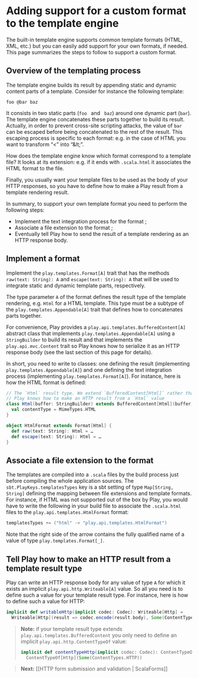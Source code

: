 <!--- Copyright (C) 2009-2013 Typesafe Inc. <http://www.typesafe.com> -->
# Adding support for a custom format to the template engine

The built-in template engine supports common template formats (HTML, XML, etc.) but you can easily add support for your own formats, if needed. This page summarizes the steps to follow to support a custom format.

## Overview of the templating process

The template engine builds its result by appending static and dynamic content parts of a template. Consider for instance the following template:

```
foo @bar baz
```

It consists in two static parts (`foo ` and ` baz`) around one dynamic part (`bar`). The template engine concatenates these parts together to build its result. Actually, in order to prevent cross-site scripting attacks, the value of `bar` can be escaped before being concatenated to the rest of the result. This escaping process is specific to each format: e.g. in the case of HTML you want to transform “<” into “&amp;lt;”.

How does the template engine know which format correspond to a template file? It looks at its extension: e.g. if it ends with `.scala.html` it associates the HTML format to the file.

Finally, you usually want your template files to be used as the body of your HTTP responses, so you have to define how to make a Play result from a template rendering result.

In summary, to support your own template format you need to perform the following steps:

* Implement the text integration process for the format ;
* Associate a file extension to the format ;
* Eventually tell Play how to send the result of a template rendering as an HTTP response body.

## Implement a format

Implement the `play.templates.Format[A]` trait that has the methods `raw(text: String): A` and `escape(text: String): A` that will be used to integrate static and dynamic template parts, respectively.

The type parameter `A` of the format defines the result type of the template rendering, e.g. `Html` for a HTML template. This type must be a subtype of the `play.templates.Appendable[A]` trait that defines how to concatenates parts together.

For convenience, Play provides a `play.api.templates.BufferedContent[A]` abstract class that implements `play.templates.Appendable[A]` using a `StringBuilder` to build its result and that implements the `play.api.mvc.Content` trait so Play knows how to serialize it as an HTTP response body (see the last section of this page for details).

In short, you need to write to classes: one defining the result (implementing `play.templates.Appendable[A]`) and one defining the text integration process (implementing `play.templates.Format[A]`). For instance, here is how the HTML format is defined:

```scala
// The `Html` result type. We extend `BufferedContent[Html]` rather than just `Appendable[Html]` so
// Play knows how to make an HTTP result from a `Html` value
class Html(buffer: StringBuilder) extends BufferedContent[Html](buffer) {
  val contentType = MimeTypes.HTML
}

object HtmlFormat extends Format[Html] {
  def raw(text: String): Html = …
  def escape(text: String): Html = …
}
```

## Associate a file extension to the format

The templates are compiled into a `.scala` files by the build process just before compiling the whole application sources. The `sbt.PlayKeys.templatesTypes` key is a sbt setting of type `Map[String, String]` defining the mapping between file extensions and template formats. For instance, if HTML was not supported out of the box by Play, you would have to write the following in your build file to associate the `.scala.html` files to the `play.api.templates.HtmlFormat` format:

```scala
templatesTypes += ("html" -> "play.api.templates.HtmlFormat")
```

Note that the right side of the arrow contains the fully qualified name of a value of type `play.templates.Format[_]`.

## Tell Play how to make an HTTP result from a template result type

Play can write an HTTP response body for any value of type `A` for which it exists an implicit `play.api.http.Writeable[A]` value. So all you need is to define such a value for your template result type. For instance, here is how to define such a value for HTTP:

```scala
implicit def writableHttp(implicit codec: Codec): Writeable[Http] =
  Writeable[Http](result => codec.encode(result.body), Some(ContentTypes.HTTP))
```

> **Note:** if your template result type extends `play.api.templates.BufferedContent` you only need to define an
> implicit `play.api.http.ContentTypeOf` value:
> ```scala
> implicit def contentTypeHttp(implicit codec: Codec): ContentTypeOf[Http] =
>   ContentTypeOf[Http](Some(ContentTypes.HTTP))
> ```

> **Next:** [[HTTP form submission and validation | ScalaForms]]